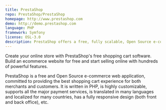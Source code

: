 ```yaml
---
title: PrestaShop
repo: PrestaShop/PrestaShop
homepage: http://www.prestashop.com
demo: http://demo.prestashop.com
language: PHP
framework: Symfony
license: OSL-3.0
description: PrestaShop offers a free, fully scalable, Open Source e-commerce solution.
---
```


Create your online store with PrestaShop's free shopping cart software. Build an ecommerce website for free and start selling online with hundreds of powerful features.

PrestaShop is a free and Open Source e-commerce web application, committed to providing the best shopping cart experience for both merchants and customers. It is written in PHP, is highly customizable, supports all the major payment services, is translated in many languages and localized for many countries, has a fully responsive design (both front and back office), etc.
